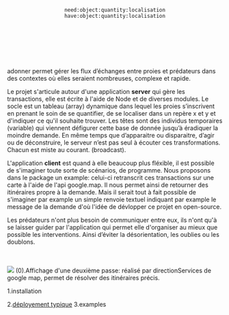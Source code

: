 <br><br><br><br>
 <p align="center">
<code>need:object:quantity:localisation</code><br>
<code>have:object:quantity:localisation</code>
 </p>
<br><br><br><br><br>

adonner permet gérer les flux d’échanges entre proies et prédateurs dans des contextes où elles seraient nombreuses, complexe et rapide.

Le projet s'articule autour d'une application <b>server</b> qui gère les transactions, elle est écrite à l'aide de Node et de diverses modules. Le socle est un tableau (array) dynamique dans lequel les proies s’inscrivent en prenant le soin de se quantifier, de se localiser dans un repère x et y et d'indiquer ce qu'il souhaite trouver. Les têtes sont des individus temporaires (variable) qui viennent défigurer cette base de donnée jusqu’à éradiquer la moindre demande. En même temps que d’apparaitre ou disparaitre, d’agir ou de déconstruire, le serveur n’est pas seul à écouter ces transformations. Chacun est miste au courant. (broadcast). 

L'application <b>client</b> est quand à elle beaucoup plus fléxible, il est possible de s'imaginer toute sorte de scénarios, de programme. Nous proposons dans le package un example: celui-ci retranscrit ces transactions sur une carte à l'aide de l'api google.map. Il nous permet ainsi de retourner des itinéraires propre à la demande. Mais il serait tout à fait possible de s'imaginer par example un simple renvoie textuel indiquant par example le message de la demande d'où l'idée de dévlopper ce projet en open-source.

Les prédateurs n'ont plus besoin de communiquer entre eux, ils n'ont qu'à se laisser guider par l'application qui permet elle d'organiser au mieux que possible les interventions. Ainsi d’éviter la désorientation, les oublies ou les doublons. 

<br><br>
<img src="example/square.png">
(0).Affichage d'une deuxième passe: réalisé par directionServices de google map, permet de résolver des itinéraires précis.

1.installation


2.<a href="www.adonner.mrself.com">déployement typique</a>
3.examples
